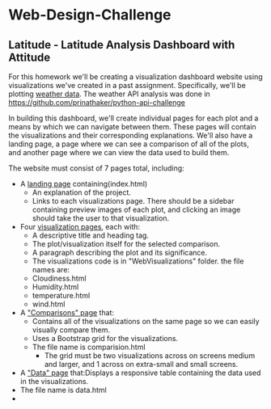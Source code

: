 # Web-Design-Challenge

## Latitude - Latitude Analysis Dashboard with Attitude

For this homework we'll be creating a visualization dashboard website using visualizations we've created in a past assignment. Specifically, we'll be plotting [weather data](Resources/cities.csv). The weather API analysis was done in https://github.com/prinathaker/python-api-challenge

In building this dashboard, we'll create individual pages for each plot and a means by which we can navigate between them. These pages will contain the visualizations and their corresponding explanations. We'll also have a landing page, a page where we can see a comparison of all of the plots, and another page where we can view the data used to build them.

The website must consist of 7 pages total, including:

* A [landing page](#landing-page) containing(index.html)
  * An explanation of the project.
  * Links to each visualizations page. There should be a sidebar containing preview images of each plot, and clicking an image should take the user to that visualization.
* Four [visualization pages](#visualization-pages), each with:
  * A descriptive title and heading tag.
  * The plot/visualization itself for the selected comparison.
  * A paragraph describing the plot and its significance.
  * The visualizations code is in "WebVisualizations" folder. the file names are:
  *  Cloudiness.html
  *  Humidity.html
  *  temperature.html
  *  wind.html
* A ["Comparisons" page](#comparisons-page) that:
  * Contains all of the visualizations on the same page so we can easily visually compare them.
  * Uses a Bootstrap grid for the visualizations.
  * The file name is comparision.html
    * The grid must be two visualizations across on screens medium and larger, and 1 across on extra-small and small screens.
* A ["Data" page](#data-page) that:Displays a responsive table containing the data used in the visualizations.
*   The file name is data.html
*   
